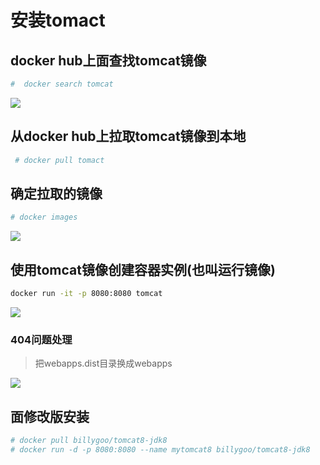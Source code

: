 # 安装tomact

##  docker hub上面查找tomcat镜像

```sh
#  docker search tomcat
```

![](https://cdn.jsdelivr.net/gh/fhwlnetwork/blos_imgs/img/202202042049925.png)

## 从docker hub上拉取tomcat镜像到本地

```sh
 # docker pull tomact
```

## 确定拉取的镜像

```sh
# docker images
```

![](https://cdn.jsdelivr.net/gh/fhwlnetwork/blos_imgs/img/202202042055696.png)

##  使用tomcat镜像创建容器实例(也叫运行镜像)

```sh 
docker run -it -p 8080:8080 tomcat
```

![](https://cdn.jsdelivr.net/gh/fhwlnetwork/blos_imgs/img/202202042057525.png)

### 404问题处理

> 把webapps.dist目录换成webapps

![](https://cdn.jsdelivr.net/gh/fhwlnetwork/blos_imgs/img/202202042102799.png)

## 面修改版安装

```sh
# docker pull billygoo/tomcat8-jdk8
# docker run -d -p 8080:8080 --name mytomcat8 billygoo/tomcat8-jdk8

```

